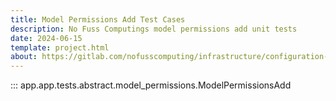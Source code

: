 ```yaml
---
title: Model Permissions Add Test Cases
description: No Fuss Computings model permissions add unit tests
date: 2024-06-15
template: project.html
about: https://gitlab.com/nofusscomputing/infrastructure/configuration-management/django_app
---
```


::: app.app.tests.abstract.model_permissions.ModelPermissionsAdd
